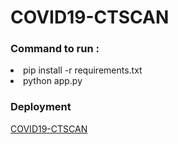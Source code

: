 # COVID19-CTSCAN

<h3>Command to run : </h3>

<li> pip install -r requirements.txt </li>
<li> python app.py </li>

<h3>Deployment</h3>

[COVID19-CTSCAN](https://covid19-ctscan.herokuapp.com/)

